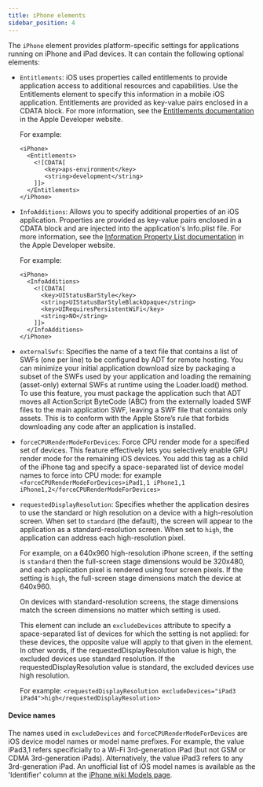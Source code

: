 ```yaml
---
title: iPhone elements
sidebar_position: 4
---
```


The `iPhone` element provides platform-specific settings for applications running on iPhone and iPad devices. It can contain the following optional elements:

* `Entitlements`: iOS uses properties called entitlements to provide application access to additional resources and capabilities. Use the Entitlements element to specify this information in a mobile iOS application.
Entitlements are provided as key-value pairs enclosed in a CDATA block. For more information, see the [Entitlements documentation](https://developer.apple.com/documentation/bundleresources/entitlements) in the Apple Developer website.

  For example:
  ```
  <iPhone> 
    <Entitlements> 
      <![CDATA[ 
         <key>aps-environment</key> 
         <string>development</string> 
      ]]> 
    </Entitlements> 
  </iPhone>
  ```

* `InfoAdditions`: Allows you to specify additional properties of an iOS application. Properties are provided as key-value pairs enclosed in a CDATA block and are injected into the application's Info.plist file.
For more information, see the [Information Property List documentation](https://developer.apple.com/documentation/bundleresources/information_property_list) in the Apple Developer website.

  For example:
  ```
  <iPhone>
    <InfoAdditions> 
      <![CDATA[ 
        <key>UIStatusBarStyle</key> 
        <string>UIStatusBarStyleBlackOpaque</string> 
        <key>UIRequiresPersistentWiFi</key> 
        <string>NO</string> 
      ]]> 
    </InfoAdditions>
  </iPhone>
  ```
  
* `externalSwfs`: Specifies the name of a text file that contains a list of SWFs (one per line) to be configured by ADT for remote hosting.
You can minimize your initial application download size by packaging a subset of the SWFs used by your application and loading the remaining (asset-only) external SWFs at runtime using the Loader.load() method.
To use this feature, you must package the application such that ADT moves all ActionScript ByteCode (ABC) from the externally loaded SWF files to the main application SWF, leaving a SWF file that contains only assets.
This is to conform with the Apple Store’s rule that forbids downloading any code after an application is installed.

* `forceCPURenderModeForDevices`: Force CPU render mode for a specified set of devices. This feature effectively lets you selectively enable GPU render mode for the remaining iOS devices.
You add this tag as a child of the iPhone tag and specify a space-separated list of device model names to force into CPU mode: for example `<forceCPURenderModeForDevices>iPad1,1 iPhone1,1 iPhone1,2</forceCPURenderModeForDevices>`

* `requestedDisplayResolution`: Specifies whether the application desires to use the standard or high resolution on a device with a high-resolution screen.
  When set to `standard` (the default), the screen will appear to the application as a standard-resolution screen. When set to `high`, the application can address each high-resolution pixel.

  For example, on a 640x960 high-resolution iPhone screen, if the setting is `standard` then the full-screen stage dimensions would be 320x480, and each application pixel is rendered using four screen pixels.
  If the setting is `high`, the full-screen stage dimensions match the device at 640x960.

  On devices with standard-resolution screens, the stage dimensions match the screen dimensions no matter which setting is used.

  This element can include an `excludeDevices` attribute to specify a space-separated list of devices for which the setting is not applied: for these devices, the opposite value will apply to that given in the element.
  In other words, if the requestedDisplayResolution value is high, the excluded devices use standard resolution. If the requestedDisplayResolution value is standard, the excluded devices use high resolution.
  
  For example: `<requestedDisplayResolution excludeDevices="iPad3 iPad4">high</requestedDisplayResolution>`
  
  
#### Device names

The names used in `excludeDevices` and `forceCPURenderModeForDevices` are iOS device model names or model name prefixes.
For example, the value iPad3,1 refers specificially to a Wi-Fi 3rd-generation iPad (but not GSM or CDMA 3rd-generation iPads).
Alternatively, the value iPad3 refers to any 3rd-generation iPad.
An unofficial list of iOS model names is available as the 'Identifier' column at the [iPhone wiki Models page](https://www.theiphonewiki.com/wiki/Models).

